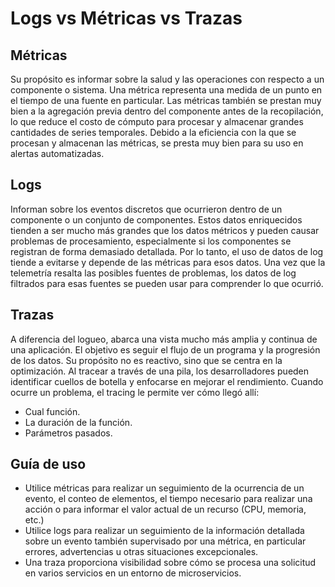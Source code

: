 # Logs vs Métricas vs Trazas

## Métricas

Su propósito es informar sobre la salud y las operaciones con respecto a un componente o sistema. Una métrica representa una medida de un punto en el tiempo de una fuente en particular. Las métricas también se prestan muy bien a la agregación previa dentro del componente antes de la recopilación, lo que reduce el costo de cómputo para procesar y almacenar grandes cantidades de series temporales. Debido a la eficiencia con la que se procesan y almacenan las métricas, se presta muy bien para su uso en alertas automatizadas.

## Logs

Informan sobre los eventos discretos que ocurrieron dentro de un componente o un conjunto de componentes. Estos datos enriquecidos tienden a ser mucho más grandes que los datos métricos y pueden causar problemas de procesamiento, especialmente si los componentes se registran de forma demasiado detallada. Por lo tanto, el uso de datos de log tiende a evitarse y depende de las métricas para esos datos. Una vez que la telemetría resalta las posibles fuentes de problemas, los datos de log filtrados para esas fuentes se pueden usar para comprender lo que ocurrió.

## Trazas

A diferencia del logueo, abarca una vista mucho más amplia y continua de una aplicación. El objetivo es seguir el flujo de un programa y la progresión de los datos.
Su propósito no es reactivo, sino que se centra en la optimización. Al tracear a través de una pila, los desarrolladores pueden identificar cuellos de botella y enfocarse en mejorar el rendimiento.
Cuando ocurre un problema, el tracing le permite ver cómo llegó allí:

* Cual función.
* La duración de la función.
* Parámetros pasados.

## Guía de uso

* Utilice métricas para realizar un seguimiento de la ocurrencia de un evento, el conteo de elementos, el tiempo necesario para realizar una acción o para informar el valor actual de un recurso (CPU, memoria, etc.)
* Utilice logs para realizar un seguimiento de la información detallada sobre un evento también supervisado por una métrica, en particular errores, advertencias u otras situaciones excepcionales.
* Una traza proporciona visibilidad sobre cómo se procesa una solicitud en varios servicios en un entorno de microservicios.
